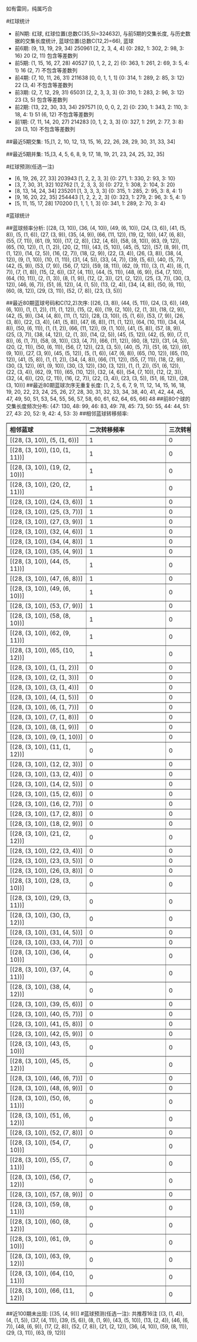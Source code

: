 <!-- 
.. title: 大乐透11151期(2011-12-24)数据分析报告
.. slug: dlott-11151-2011-12-24-report
.. date: 2011-12-25 08:00:00 UTC+08:00
.. tags: Lottery
.. link: 
.. description: 
.. type: text
-->

如有雷同，纯属巧合

<!-- TEASER_END-->

#红球统计

- 前N期: 红球, 红球位置(总数C(35,5)=324632), 与前5期的交集长度, 与历史数据的交集长度统计, 蓝球位置(总数C(12,2)=66), 蓝球
- 前6期: (9, 13, 19, 29, 34) 250961 [2, 2, 3, 4, 4] {0: 282, 1: 302, 2: 98, 3: 16} 20 (2, 11) 包含等差数列
- 前5期: (1, 15, 16, 27, 28) 40527 [0, 1, 2, 2, 2] {0: 363, 1: 261, 2: 69, 3: 5, 4: 1} 16 (2, 7) 不包含等差数列
- 前4期: (7, 10, 11, 26, 31) 211638 [0, 0, 1, 1, 1] {0: 314, 1: 289, 2: 85, 3: 12} 22 (3, 4) 不包含等差数列
- 前3期: (2, 7, 12, 29, 31) 65031 [2, 2, 3, 3, 3] {0: 310, 1: 283, 2: 96, 3: 12} 23 (3, 5) 包含等差数列
- 前2期: (13, 22, 30, 33, 34) 297571 [0, 0, 0, 2, 2] {0: 230, 1: 343, 2: 110, 3: 18, 4: 1} 51 (6, 12) 不包含等差数列
- 前1期: (7, 11, 14, 20, 27) 214283 [0, 1, 2, 3, 3] {0: 327, 1: 291, 2: 77, 3: 8} 28 (3, 10) 不包含等差数列

##最近5期交集:
15,[1, 2, 10, 12, 13, 15, 16, 22, 26, 28, 29, 30, 31, 33, 34]

##最近5期并集:
15,[3, 4, 5, 6, 8, 9, 17, 18, 19, 21, 23, 24, 25, 32, 35]

#红球预测(任选一注)

- [6, 19, 26, 27, 33] 203943 [1, 2, 2, 3, 3] {0: 271, 1: 330, 2: 93, 3: 10}
- [3, 7, 30, 31, 32] 102762 [1, 2, 3, 3, 3] {0: 272, 1: 308, 2: 104, 3: 20}
- [8, 13, 14, 24, 34] 235201 [1, 3, 3, 3, 3] {0: 315, 1: 285, 2: 95, 3: 8, 4: 1}
- [9, 16, 20, 22, 35] 254443 [1, 2, 2, 2, 3] {0: 323, 1: 279, 2: 96, 3: 5, 4: 1}
- [5, 11, 15, 17, 28] 170200 [1, 1, 1, 1, 3] {0: 341, 1: 289, 2: 70, 3: 4}

#蓝球统计

##蓝球频率分析:
[(28, (3, 10)), (36, (4, 10)), (49, (6, 10)), (24, (3, 6)), (41, (5, 8)), (5, (1, 6)), (27, (3, 9)), (35, (4, 9)), (66, (11, 12)), (19, (2, 10)), (47, (6, 8)), (55, (7, 11)), (61, (9, 10)), (17, (2, 8)), (32, (4, 6)), (58, (8, 10)), (63, (9, 12)), (65, (10, 12)), (1, (1, 2)), (20, (2, 11)), (43, (5, 10)), (45, (5, 12)), (57, (8, 9)), (11, (1, 12)), (14, (2, 5)), (16, (2, 7)), (18, (2, 9)), (22, (3, 4)), (26, (3, 8)), (38, (4, 12)), (9, (1, 10)), (10, (1, 11)), (31, (4, 5)), (33, (4, 7)), (39, (5, 6)), (40, (5, 7)), (42, (5, 9)), (53, (7, 9)), (56, (7, 12)), (59, (8, 11)), (62, (9, 11)), (3, (1, 4)), (6, (1, 7)), (7, (1, 8)), (15, (2, 6)), (37, (4, 11)), (44, (5, 11)), (48, (6, 9)), (54, (7, 10)), (64, (10, 11)), (2, (1, 3)), (8, (1, 9)), (12, (2, 3)), (21, (2, 12)), (25, (3, 7)), (30, (3, 12)), (46, (6, 7)), (51, (6, 12)), (4, (1, 5)), (13, (2, 4)), (34, (4, 8)), (50, (6, 11)), (60, (8, 12)), (29, (3, 11)), (52, (7, 8)), (23, (3, 5))]

##最近80期蓝球号码和C(12,2)次序:
[(26, (3, 8)), (44, (5, 11)), (24, (3, 6)), (49, (6, 10)), (1, (1, 2)), (11, (1, 12)), (15, (2, 6)), (19, (2, 10)), (2, (1, 3)), (18, (2, 9)), (42, (5, 9)), (34, (4, 8)), (11, (1, 12)), (28, (3, 10)), (5, (1, 6)), (53, (7, 9)), (26, (3, 8)), (22, (3, 4)), (41, (5, 8)), (47, (6, 8)), (11, (1, 12)), (64, (10, 11)), (34, (4, 8)), (50, (6, 11)), (1, (1, 2)), (66, (11, 12)), (9, (1, 10)), (41, (5, 8)), (57, (8, 9)), (25, (3, 7)), (38, (4, 12)), (2, (1, 3)), (14, (2, 5)), (45, (5, 12)), (42, (5, 9)), (7, (1, 8)), (6, (1, 7)), (58, (8, 10)), (33, (4, 7)), (66, (11, 12)), (60, (8, 12)), (31, (4, 5)), (20, (2, 11)), (50, (6, 11)), (56, (7, 12)), (23, (3, 5)), (40, (5, 7)), (51, (6, 12)), (61, (9, 10)), (27, (3, 9)), (45, (5, 12)), (5, (1, 6)), (47, (6, 8)), (65, (10, 12)), (65, (10, 12)), (41, (5, 8)), (1, (1, 2)), (34, (4, 8)), (66, (11, 12)), (55, (7, 11)), (18, (2, 9)), (30, (3, 12)), (61, (9, 10)), (30, (3, 12)), (30, (3, 12)), (1, (1, 2)), (51, (6, 12)), (22, (3, 4)), (62, (9, 11)), (65, (10, 12)), (32, (4, 6)), (54, (7, 10)), (12, (2, 3)), (32, (4, 6)), (20, (2, 11)), (16, (2, 7)), (22, (3, 4)), (23, (3, 5)), (51, (6, 12)), (28, (3, 10))]
##最近80期蓝球次序无重复长度:
[1, 2, 5, 6, 7, 9, 11, 12, 14, 15, 16, 18, 19, 20, 22, 23, 24, 25, 26, 27, 28, 30, 31, 32, 33, 34, 38, 40, 41, 42, 44, 45, 47, 49, 50, 51, 53, 54, 55, 56, 57, 58, 60, 61, 62, 64, 65, 66] 48
##前80个球的交集长度频次分布:
{47: 130, 48: 99, 46: 83, 49: 78, 45: 73, 50: 55, 44: 44, 51: 27, 43: 20, 52: 9, 42: 4, 53: 3}
##相邻蓝球转移频率:
<table border="1" class="table table-striped dataframe">
  <thead>
    <tr style="text-align: left;">
      <th style="min-width: 200px;">相邻蓝球</th>
      <th style="min-width: 200px;">二次转移频率</th>
      <th style="min-width: 200px;">三次转移频率</th>
    </tr>
  </thead>
  <tbody>
    <tr>
      <td>    [(28, (3, 10)), (5, (1, 6))]</td>
      <td> 1</td>
      <td> 0</td>
    </tr>
    <tr>
      <td>  [(28, (3, 10)), (10, (1, 11))]</td>
      <td> 1</td>
      <td> 0</td>
    </tr>
    <tr>
      <td>  [(28, (3, 10)), (19, (2, 10))]</td>
      <td> 1</td>
      <td> 0</td>
    </tr>
    <tr>
      <td>  [(28, (3, 10)), (20, (2, 11))]</td>
      <td> 1</td>
      <td> 0</td>
    </tr>
    <tr>
      <td>   [(28, (3, 10)), (24, (3, 6))]</td>
      <td> 1</td>
      <td> 0</td>
    </tr>
    <tr>
      <td>   [(28, (3, 10)), (25, (3, 7))]</td>
      <td> 1</td>
      <td> 0</td>
    </tr>
    <tr>
      <td>   [(28, (3, 10)), (27, (3, 9))]</td>
      <td> 1</td>
      <td> 0</td>
    </tr>
    <tr>
      <td>   [(28, (3, 10)), (32, (4, 6))]</td>
      <td> 1</td>
      <td> 0</td>
    </tr>
    <tr>
      <td>   [(28, (3, 10)), (34, (4, 8))]</td>
      <td> 1</td>
      <td> 0</td>
    </tr>
    <tr>
      <td>   [(28, (3, 10)), (35, (4, 9))]</td>
      <td> 1</td>
      <td> 0</td>
    </tr>
    <tr>
      <td>  [(28, (3, 10)), (44, (5, 11))]</td>
      <td> 1</td>
      <td> 0</td>
    </tr>
    <tr>
      <td>   [(28, (3, 10)), (47, (6, 8))]</td>
      <td> 1</td>
      <td> 0</td>
    </tr>
    <tr>
      <td>  [(28, (3, 10)), (49, (6, 10))]</td>
      <td> 1</td>
      <td> 0</td>
    </tr>
    <tr>
      <td>   [(28, (3, 10)), (53, (7, 9))]</td>
      <td> 1</td>
      <td> 0</td>
    </tr>
    <tr>
      <td>  [(28, (3, 10)), (58, (8, 10))]</td>
      <td> 1</td>
      <td> 0</td>
    </tr>
    <tr>
      <td>  [(28, (3, 10)), (62, (9, 11))]</td>
      <td> 1</td>
      <td> 0</td>
    </tr>
    <tr>
      <td> [(28, (3, 10)), (65, (10, 12))]</td>
      <td> 1</td>
      <td> 0</td>
    </tr>
    <tr>
      <td>    [(28, (3, 10)), (1, (1, 2))]</td>
      <td> 0</td>
      <td> 0</td>
    </tr>
    <tr>
      <td>    [(28, (3, 10)), (2, (1, 3))]</td>
      <td> 0</td>
      <td> 0</td>
    </tr>
    <tr>
      <td>    [(28, (3, 10)), (3, (1, 4))]</td>
      <td> 0</td>
      <td> 0</td>
    </tr>
    <tr>
      <td>    [(28, (3, 10)), (4, (1, 5))]</td>
      <td> 0</td>
      <td> 0</td>
    </tr>
    <tr>
      <td>    [(28, (3, 10)), (6, (1, 7))]</td>
      <td> 0</td>
      <td> 0</td>
    </tr>
    <tr>
      <td>    [(28, (3, 10)), (7, (1, 8))]</td>
      <td> 0</td>
      <td> 0</td>
    </tr>
    <tr>
      <td>    [(28, (3, 10)), (8, (1, 9))]</td>
      <td> 0</td>
      <td> 0</td>
    </tr>
    <tr>
      <td>   [(28, (3, 10)), (9, (1, 10))]</td>
      <td> 0</td>
      <td> 0</td>
    </tr>
    <tr>
      <td>  [(28, (3, 10)), (11, (1, 12))]</td>
      <td> 0</td>
      <td> 0</td>
    </tr>
    <tr>
      <td>   [(28, (3, 10)), (12, (2, 3))]</td>
      <td> 0</td>
      <td> 0</td>
    </tr>
    <tr>
      <td>   [(28, (3, 10)), (13, (2, 4))]</td>
      <td> 0</td>
      <td> 0</td>
    </tr>
    <tr>
      <td>   [(28, (3, 10)), (14, (2, 5))]</td>
      <td> 0</td>
      <td> 0</td>
    </tr>
    <tr>
      <td>   [(28, (3, 10)), (15, (2, 6))]</td>
      <td> 0</td>
      <td> 0</td>
    </tr>
    <tr>
      <td>   [(28, (3, 10)), (16, (2, 7))]</td>
      <td> 0</td>
      <td> 0</td>
    </tr>
    <tr>
      <td>   [(28, (3, 10)), (17, (2, 8))]</td>
      <td> 0</td>
      <td> 0</td>
    </tr>
    <tr>
      <td>   [(28, (3, 10)), (18, (2, 9))]</td>
      <td> 0</td>
      <td> 0</td>
    </tr>
    <tr>
      <td>  [(28, (3, 10)), (21, (2, 12))]</td>
      <td> 0</td>
      <td> 0</td>
    </tr>
    <tr>
      <td>   [(28, (3, 10)), (22, (3, 4))]</td>
      <td> 0</td>
      <td> 0</td>
    </tr>
    <tr>
      <td>   [(28, (3, 10)), (23, (3, 5))]</td>
      <td> 0</td>
      <td> 0</td>
    </tr>
    <tr>
      <td>   [(28, (3, 10)), (26, (3, 8))]</td>
      <td> 0</td>
      <td> 0</td>
    </tr>
    <tr>
      <td>  [(28, (3, 10)), (28, (3, 10))]</td>
      <td> 0</td>
      <td> 0</td>
    </tr>
    <tr>
      <td>  [(28, (3, 10)), (29, (3, 11))]</td>
      <td> 0</td>
      <td> 0</td>
    </tr>
    <tr>
      <td>  [(28, (3, 10)), (30, (3, 12))]</td>
      <td> 0</td>
      <td> 0</td>
    </tr>
    <tr>
      <td>   [(28, (3, 10)), (31, (4, 5))]</td>
      <td> 0</td>
      <td> 0</td>
    </tr>
    <tr>
      <td>   [(28, (3, 10)), (33, (4, 7))]</td>
      <td> 0</td>
      <td> 0</td>
    </tr>
    <tr>
      <td>  [(28, (3, 10)), (36, (4, 10))]</td>
      <td> 0</td>
      <td> 0</td>
    </tr>
    <tr>
      <td>  [(28, (3, 10)), (37, (4, 11))]</td>
      <td> 0</td>
      <td> 0</td>
    </tr>
    <tr>
      <td>  [(28, (3, 10)), (38, (4, 12))]</td>
      <td> 0</td>
      <td> 0</td>
    </tr>
    <tr>
      <td>   [(28, (3, 10)), (39, (5, 6))]</td>
      <td> 0</td>
      <td> 0</td>
    </tr>
    <tr>
      <td>   [(28, (3, 10)), (40, (5, 7))]</td>
      <td> 0</td>
      <td> 0</td>
    </tr>
    <tr>
      <td>   [(28, (3, 10)), (41, (5, 8))]</td>
      <td> 0</td>
      <td> 0</td>
    </tr>
    <tr>
      <td>   [(28, (3, 10)), (42, (5, 9))]</td>
      <td> 0</td>
      <td> 0</td>
    </tr>
    <tr>
      <td>  [(28, (3, 10)), (43, (5, 10))]</td>
      <td> 0</td>
      <td> 0</td>
    </tr>
    <tr>
      <td>  [(28, (3, 10)), (45, (5, 12))]</td>
      <td> 0</td>
      <td> 0</td>
    </tr>
    <tr>
      <td>   [(28, (3, 10)), (46, (6, 7))]</td>
      <td> 0</td>
      <td> 0</td>
    </tr>
    <tr>
      <td>   [(28, (3, 10)), (48, (6, 9))]</td>
      <td> 0</td>
      <td> 0</td>
    </tr>
    <tr>
      <td>  [(28, (3, 10)), (50, (6, 11))]</td>
      <td> 0</td>
      <td> 0</td>
    </tr>
    <tr>
      <td>  [(28, (3, 10)), (51, (6, 12))]</td>
      <td> 0</td>
      <td> 0</td>
    </tr>
    <tr>
      <td>   [(28, (3, 10)), (52, (7, 8))]</td>
      <td> 0</td>
      <td> 0</td>
    </tr>
    <tr>
      <td>  [(28, (3, 10)), (54, (7, 10))]</td>
      <td> 0</td>
      <td> 0</td>
    </tr>
    <tr>
      <td>  [(28, (3, 10)), (55, (7, 11))]</td>
      <td> 0</td>
      <td> 0</td>
    </tr>
    <tr>
      <td>  [(28, (3, 10)), (56, (7, 12))]</td>
      <td> 0</td>
      <td> 0</td>
    </tr>
    <tr>
      <td>   [(28, (3, 10)), (57, (8, 9))]</td>
      <td> 0</td>
      <td> 0</td>
    </tr>
    <tr>
      <td>  [(28, (3, 10)), (59, (8, 11))]</td>
      <td> 0</td>
      <td> 0</td>
    </tr>
    <tr>
      <td>  [(28, (3, 10)), (60, (8, 12))]</td>
      <td> 0</td>
      <td> 0</td>
    </tr>
    <tr>
      <td>  [(28, (3, 10)), (61, (9, 10))]</td>
      <td> 0</td>
      <td> 0</td>
    </tr>
    <tr>
      <td>  [(28, (3, 10)), (63, (9, 12))]</td>
      <td> 0</td>
      <td> 0</td>
    </tr>
    <tr>
      <td> [(28, (3, 10)), (64, (10, 11))]</td>
      <td> 0</td>
      <td> 0</td>
    </tr>
    <tr>
      <td> [(28, (3, 10)), (66, (11, 12))]</td>
      <td> 0</td>
      <td> 0</td>
    </tr>
  </tbody>
</table>
##近100期未出现:
[(35, (4, 9))]
#蓝球预测(任选一注):
共推荐16注
[(3, (1, 4)), (4, (1, 5)), (37, (4, 11)), (39, (5, 6)), (8, (1, 9)), (43, (5, 10)), (13, (2, 4)), (46, (6, 7)), (48, (6, 9)), (17, (2, 8)), (52, (7, 8)), (21, (2, 12)), (36, (4, 10)), (59, (8, 11)), (29, (3, 11)), (63, (9, 12))]


